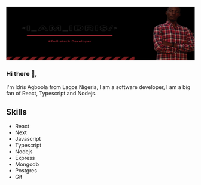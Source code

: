 
![I am GitHub Readme Generator's creator](https://github.com/agboolaidris/agboolaidris/blob/main/i_AM_idris.png?raw=true)
### Hi there 👋,
I'm Idris Agboola from Lagos Nigeria, I am a software developer, I am a big fan of React, Typescript and Nodejs.

## Skills

- React
- Next
- Javascript
- Typescript
- Nodejs
- Express
- Mongodb
- Postgres
- Git







<!--
**agboolaidris/agboolaidris** is a ✨ _special_ ✨ repository because its `README.md` (this file) appears on your GitHub profile.

Here are some ideas to get you started:

- 🔭 I’m currently working on ...
- 🌱 I’m currently learning ...
- 👯 I’m looking to collaborate on ...
- 🤔 I’m looking for help with ...
- 💬 Ask me about ...
- 📫 How to reach me: ...
- 😄 Pronouns: ...
- ⚡ Fun fact: ...
-->

